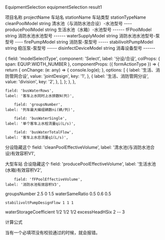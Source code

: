 EquipmentSelection
equipmentSelection
result1

项目名称 projectName  车站名 stationName  车站类型  stationTypeName   
cleanPoolModel	string	清水池（与消防水池合设）-水池型号 ----
producePoolModel	string	生活水池（水箱）-水池型号 ------
fFPoolModel	string	消防水池水池型号  ------
waterSupplyModel	string	消防水池水池型号-泵型号 ----
firePumpModel	string	消防泵-泵型号 -----
stabilivoltPumpModel	string	稳压泵-泵型号 -----
disinfectDeviceModel	string	消毒设备型号 ------


  {
    field: 'modelSelectType',
    component: 'Select',
    label: '分设/合设',
    colProps: { span: EQUIP.WIDTH_NUMBER },
    componentProps: ({ formActionType }) => {
      return {
        onChange: (e: any) => {
          console.log(e);
        },
        options: [
          {
            label: '生活、消防管网合设',
            value: 'jointDesign',
            key: '1',
          },
          {
            label: '生活、消防管网分设',
            value: 'division',
            key: '2',
          },
        ],
      };
    },
  },


    field: 'busWaterRows',
    label: '客车上水同时上水排数N(列)',

        field: 'groupsNumber',
    label: '列车最大编组辆数ni(辆/列)',

        field: 'busWaterSingle',
    label: '单个客车上水栓流量qi(L/s)',

        field: 'busWaterTotalFlow',
    label: '客车上水总流量q1(L/s)',
分设隐藏这个
        field: 'cleanPoolEffectiveVolume',
    label: '清水池(与消防水池合设)有效容积V1',


大型车站 合设隐藏这个
        field: 'producePoolEffectiveVolume',
    label: '生活水池(水箱)有效容积V2',

        field: 'fFPoolEffectiveVolume',
    label: '消防水池有效容积V3',

  groupsNumber 2.5 0 1.5
    waterSameRatio 0.5 0.6 0.5

    stabilivoltPumpDesignFlow 1 1 1
waterStorageCoefficient 1/2 1/2 1/2 
excessHeadHSix 2  -- 3 

计算公式

当有一个必填项没有校验通过的时候，就会报错。